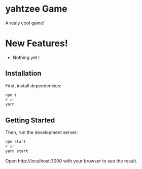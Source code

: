 # yahtzee Game

A realy cool game!

# New Features!

- Nothing yet !

## Installation

First, install dependencies:

```bash
npm i
# or
yarn
```

## Getting Started

Then, run the development server:

```bash
npm start
# or
yarn start
```

Open http://localhost:3000 with your browser to see the result.
